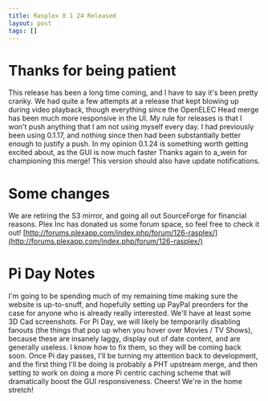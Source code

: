```yaml
---
title: Rasplex 0 1 24 Released
layout: post
tags: []
---
```



Thanks for being patient
========================

This release has been a long time coming, and I have to say it's been pretty cranky. We had quite a few attempts at a release that kept blowing up during video playback, though everything since the OpenELEC Head merge has been much more responsive in the UI. My rule for releases is that I won't push anything that I am not using myself every day. I had previously been using 0.1.17, and nothing since then had been substantially better enough to justify a push. In my opinion 0.1.24 is something worth getting excited about, as the GUI is now much faster Thanks again to a\_wein for championing this merge! This version should also have update notifications.

Some changes
============

We are retiring the S3 mirror, and going all out SourceForge for financial reasons. Plex Inc has donated us some forum space, so feel free to check it out! [http://forums.plexapp.com/index.php/forum/126-rasplex/](http://forums.plexapp.com/index.php/forum/126-rasplex/)

Pi Day Notes
============

I'm going to be spending much of my remaining time making sure the website is up-to-snuff, and hopefully setting up PayPal preorders for the case for anyone who is already really interested. We'll have at least some 3D Cad screenshots. For Pi Day, we will likely be temporarily disabling fanouts (the things that pop up when you hover over Movies / TV Shows), because these are insanely laggy, display out of date content, and are generally useless. I know how to fix them, so they will be coming back soon. Once Pi day passes, I'll be turning my attention back to development, and the first thing I'll be doing is probably a PHT upstream merge, and then setting to work on doing a more Pi centric caching scheme that will dramatically boost the GUI responsiveness. Cheers! We're in the home stretch!
